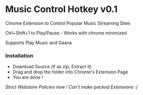 # Music Control Hotkey v0.1
Chrome Extension to Control Popular Music Streaming Sites

Ctrl+Shift+1 to Play/Pause - Works with chrome minimized

Supports Play Music and Gaana

### Installation
- Download Source (if as zip, Extract it)
- Drag and drop the folder into Chrome's Extension Page
- You are done ! 

*Strict Webstore Policies now  !  Can't make packed Extensions :(*
